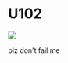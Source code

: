 # U102
![](https://raw.githubusercontent.com/45rfew/Starblast-mods-n-objs/master/unknown.png)

plz don't fail me
